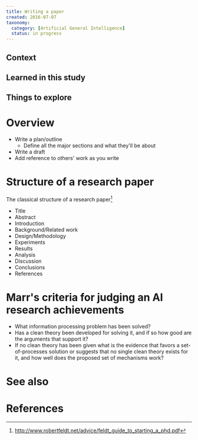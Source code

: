 ```yaml
---
title: Writing a paper
created: 2016-07-07
taxonomy:
  category: [Artificial General Intelligence]
  status: in progress
---
```


## Context

## Learned in this study

## Things to explore

# Overview
* Write a plan/outline
	* Define all the major sections and what they'll be about
* Write a draft
* Add reference to others' work as you write

# Structure of a research paper
The classical structure of a research paper[^1]
* Title
* Abstract
* Introduction
* Background/Related work
* Design/Methodology
* Experiments
* Results
* Analysis
* Discussion
* Conclusions
* References

# Marr's criteria for judging an AI research achievements
* What information processing problem has been solved?
* Has a clean theory been developed for solving it, and if so how good are the arguments that support it?
* If no clean theory has been given what is the evidence that favors a set-of-processes solution or suggests that no single clean theory exists for it, and how well does the proposed set of mechanisms work?

# See also

# References
[^1]: http://www.robertfeldt.net/advice/feldt_guide_to_starting_a_phd.pdf
[^2]: Marr, David. "Artificial intelligence—a personal view." Artificial Intelligence 9.1 (1977): 37-48.